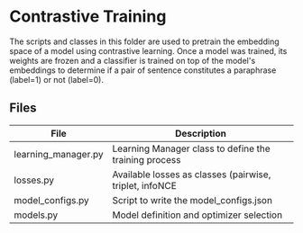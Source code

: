 # Contrastive Training
The scripts and classes in this folder are used to pretrain the embedding space of a model using contrastive learning.
Once a model was trained, its weights are frozen and a classifier is trained on top of the model's embeddings to determine if a pair of sentence constitutes a paraphrase (label=1) or not (label=0).


## Files
| File                | Description                                             |
|---------------------|---------------------------------------------------------|
| learning_manager.py | Learning Manager class to define the training process   |
| losses.py           | Available losses as classes (pairwise, triplet, infoNCE |
| model\_configs.py   | Script to write the model\_configs.json                 |
| models.py           | Model definition and optimizer selection                |




